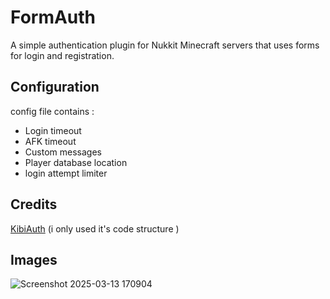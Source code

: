 # FormAuth

A simple authentication plugin for Nukkit Minecraft servers that uses forms for login and registration.

## Configuration

config file contains :
- Login timeout
- AFK timeout
- Custom messages
- Player database location
- login attempt limiter

## Credits
[KibiAuth](https://github.com/KibiDB/KibiAuth-Nukkit) (i only used it's code structure )

## Images

![Screenshot 2025-03-13 170904](https://github.com/user-attachments/assets/6ebcd98c-0a19-4315-ad2f-a2799a44f093)
